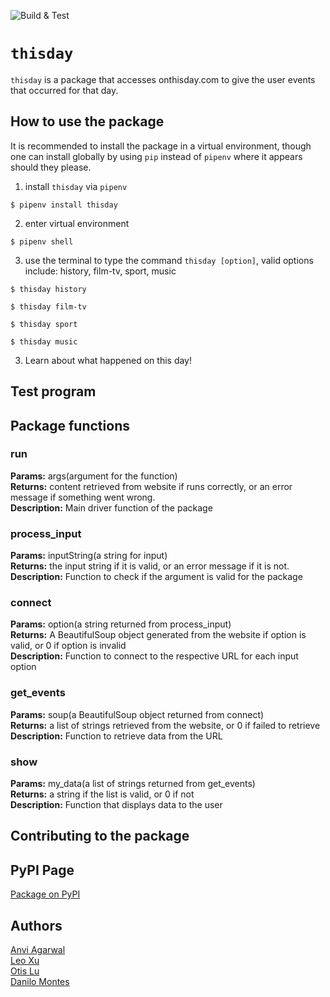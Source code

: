 ![Build & Test](https://github.com/software-students-fall2022/python-package-exercise-project-3-team-2/actions/workflows/build.yaml/badge.svg)

# `thisday`

`thisday` is a package that accesses onthisday.com to give the user events that occurred for that day.


## How to use the package

It is recommended to install the package in a virtual environment, though one can install globally by using `pip` instead of `pipenv` where it appears should they please.

1. install `thisday` via `pipenv`
```
$ pipenv install thisday
```
2. enter virtual environment
```
$ pipenv shell
```
3. use the terminal to type the command `thisday [option]`, valid options include: history, film-tv, sport, music
```
$ thisday history

$ thisday film-tv

$ thisday sport

$ thisday music
```
3. Learn about what happened on this day!

## Test program

## Package functions

### run
<strong>Params:</strong> args(argument for the function)<br>
<strong>Returns:</strong> content retrieved from website if runs correctly, or an error message if something went wrong.<br>
<strong>Description:</strong> Main driver function of the package

### process_input
<strong>Params:</strong> inputString(a string for input)<br>
<strong>Returns:</strong> the input string if it is valid, or an error message if it is not.<br>
<strong>Description:</strong> Function to check if the argument is valid for the package

### connect
<strong>Params:</strong> option(a string returned from process_input)<br>
<strong>Returns:</strong> A BeautifulSoup object generated from the website if option is valid, or 0 if option is invalid<br>
<strong>Description:</strong> Function to connect to the respective URL for each input option

### get_events
<strong>Params:</strong> soup(a BeautifulSoup object returned from connect)<br>
<strong>Returns:</strong> a list of strings retrieved from the website, or 0 if failed to retrieve<br>
<strong>Description:</strong> Function to retrieve data from the URL

### show
<strong>Params:</strong> my_data(a list of strings returned from get_events)<br>
<strong>Returns:</strong> a string if the list is valid, or 0 if not<br>
<strong>Description:</strong> Function that displays data to the user

## Contributing to the package

## PyPI Page
[Package on PyPI]()

## Authors

[Anvi Agarwal](https://github.com/agarwalanvi01) \
[Leo Xu](https://github.com/Leo6016) \
[Otis Lu](https://github.com/OtisL99) \
[Danilo Montes](https://github.com/danilo-montes)